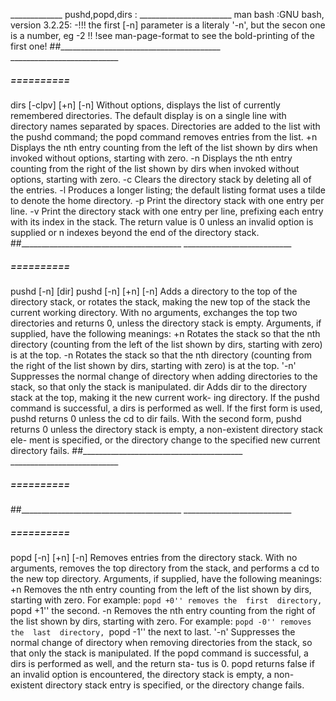 _____________ pushd,popd,dirs : _______________________
man bash :GNU bash, version 3.2.25:
	-!!! the first  [-n] parameter is a literaly '-n',
	but the secon one is a number, eg -2 !!
	!see man-page-format to see the bold-printing of the first one!
##________________________________________  ___________________________


#####  ==========  
dirs [-clpv] [+n] [-n]
  Without  options,  displays  the  list  of  currently  remembered directories.  The
  default display is on a single line  with  directory  names  separated  by  spaces.
  Directories  are added to the list with the pushd command; the popd command removes
  entries from the list.
  +n     Displays the nth entry counting from the left of the list shown by dirs when
		 invoked without options, starting with zero.
  -n     Displays  the  nth  entry  counting from the right of the list shown by dirs
		 when invoked without options, starting with zero.
  -c     Clears the directory stack by deleting all of the entries.
  -l     Produces a longer listing; the default listing format uses a tilde to denote
		 the home directory.
  -p     Print the directory stack with one entry per line.
  -v     Print the directory stack with one entry per line, prefixing each entry with
		 its index in the stack.
  The return value is 0 unless an invalid option is supplied or n indexes beyond  the
  end of the directory stack.
##________________________________________  ___________________________


#####  ==========  
pushd [-n] [dir]
pushd [-n] [+n] [-n]
  Adds a directory to the top of the directory stack, or rotates  the  stack,  making
  the  new  top  of  the  stack  the  current  working directory.  With no arguments,
  exchanges the top two directories and returns 0,  unless  the  directory  stack  is
  empty.  Arguments, if supplied, have the following meanings:
  +n     Rotates  the  stack so that the nth directory (counting from the left of the
		 list shown by dirs, starting with zero) is at the top.
  -n     Rotates the stack so that the nth directory (counting from the right of  the
		 list shown by dirs, starting with zero) is at the top.
  '-n'     Suppresses  the  normal  change  of directory when adding directories to the
		 stack, so that only the stack is manipulated.
  dir    Adds dir to the directory stack at the top, making it the new current  work-
		 ing directory.
  If the pushd command is successful, a dirs is performed as well.  If the first form
  is used, pushd returns 0 unless the cd to dir fails.  With the second  form,  pushd
  returns  0 unless the directory stack is empty, a non-existent directory stack ele-
  ment is specified, or the directory change to the specified new  current  directory
  fails.
##________________________________________  ___________________________


#####  ==========  
##________________________________________  ___________________________


#####  ==========  
popd [-n] [+n] [-n]
  Removes  entries  from  the  directory  stack.   With no arguments, removes the top
  directory from the stack, and performs a cd to the new top  directory.   Arguments,
  if supplied, have the following meanings:
  +n     Removes  the  nth  entry  counting  from the left of the list shown by dirs,
		 starting with zero.  For example: ``popd +0'' removes the  first  directory,
		 ``popd +1'' the second.
  -n     Removes  the  nth  entry  counting from the right of the list shown by dirs,
		 starting with zero.  For example: ``popd -0'' removes  the  last  directory,
		 ``popd -1'' the next to last.
  '-n'     Suppresses the normal change of directory when removing directories from the
		 stack, so that only the stack is manipulated.
  If the popd command is successful, a dirs is performed as well, and the return sta-
  tus  is  0.   popd returns false if an invalid option is encountered, the directory
  stack is empty, a non-existent directory stack entry is specified, or the directory
  change fails.
